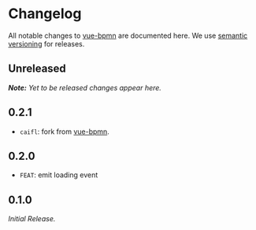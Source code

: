 # Changelog

All notable changes to [vue-bpmn](https://github.com/bpmn-io/vue-bpmn) are documented here. We use [semantic versioning](http://semver.org/) for releases.

## Unreleased

___Note:__ Yet to be released changes appear here._

## 0.2.1

* `caifl`: fork from [vue-bpmn](https://github.com/bpmn-io/vue-bpmn).

## 0.2.0

* `FEAT`: emit loading event

## 0.1.0

_Initial Release._